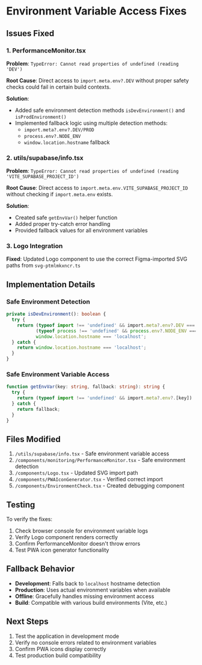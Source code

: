 # Environment Variable Access Fixes

## Issues Fixed

### 1. PerformanceMonitor.tsx
**Problem**: `TypeError: Cannot read properties of undefined (reading 'DEV')`

**Root Cause**: Direct access to `import.meta.env?.DEV` without proper safety checks could fail in certain build contexts.

**Solution**: 
- Added safe environment detection methods `isDevEnvironment()` and `isProdEnvironment()`
- Implemented fallback logic using multiple detection methods:
  - `import.meta?.env?.DEV/PROD`
  - `process.env?.NODE_ENV`
  - `window.location.hostname` fallback

### 2. utils/supabase/info.tsx
**Problem**: `TypeError: Cannot read properties of undefined (reading 'VITE_SUPABASE_PROJECT_ID')`

**Root Cause**: Direct access to `import.meta.env.VITE_SUPABASE_PROJECT_ID` without checking if `import.meta.env` exists.

**Solution**:
- Created safe `getEnvVar()` helper function
- Added proper try-catch error handling
- Provided fallback values for all environment variables

### 3. Logo Integration
**Fixed**: Updated Logo component to use the correct Figma-imported SVG paths from `svg-ptmlmkxncr.ts`

## Implementation Details

### Safe Environment Detection
```typescript
private isDevEnvironment(): boolean {
  try {
    return (typeof import !== 'undefined' && import.meta?.env?.DEV === true) ||
           (typeof process !== 'undefined' && process.env?.NODE_ENV === 'development') ||
           window.location.hostname === 'localhost';
  } catch {
    return window.location.hostname === 'localhost';
  }
}
```

### Safe Environment Variable Access
```typescript
function getEnvVar(key: string, fallback: string): string {
  try {
    return (typeof import !== 'undefined' && import.meta?.env?.[key]) || fallback;
  } catch {
    return fallback;
  }
}
```

## Files Modified

1. `/utils/supabase/info.tsx` - Safe environment variable access
2. `/components/monitoring/PerformanceMonitor.tsx` - Safe environment detection
3. `/components/Logo.tsx` - Updated SVG import path  
4. `/components/PWAIconGenerator.tsx` - Verified correct import
5. `/components/EnvironmentCheck.tsx` - Created debugging component

## Testing

To verify the fixes:

1. Check browser console for environment variable logs
2. Verify Logo component renders correctly
3. Confirm PerformanceMonitor doesn't throw errors
4. Test PWA icon generator functionality

## Fallback Behavior

- **Development**: Falls back to `localhost` hostname detection
- **Production**: Uses actual environment variables when available
- **Offline**: Gracefully handles missing environment access
- **Build**: Compatible with various build environments (Vite, etc.)

## Next Steps

1. Test the application in development mode
2. Verify no console errors related to environment variables
3. Confirm PWA icons display correctly
4. Test production build compatibility